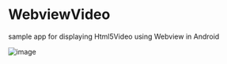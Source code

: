 WebviewVideo
============

sample app for displaying Html5Video using Webview in Android

![image](https://github.com/longtaoge/WebviewVideo/blob/master/webview.gif)

